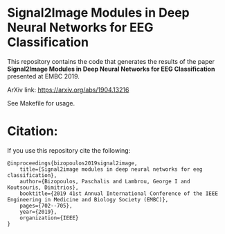 # Signal2Image Modules in Deep Neural Networks for EEG Classification
This repository contains the code that generates the results of the paper **Signal2Image Modules in Deep Neural Networks for EEG Classification** presented at EMBC 2019.

ArXiv link: <https://arxiv.org/abs/1904.13216>

See Makefile for usage.

# Citation:
If you use this repository cite the following:
```
@inproceedings{bizopoulos2019signal2image,
	title={Signal2image modules in deep neural networks for eeg classification},
	author={Bizopoulos, Paschalis and Lambrou, George I and Koutsouris, Dimitrios},
	booktitle={2019 41st Annual International Conference of the IEEE Engineering in Medicine and Biology Society (EMBC)},
	pages={702--705},
	year={2019},
	organization={IEEE}
}
```

